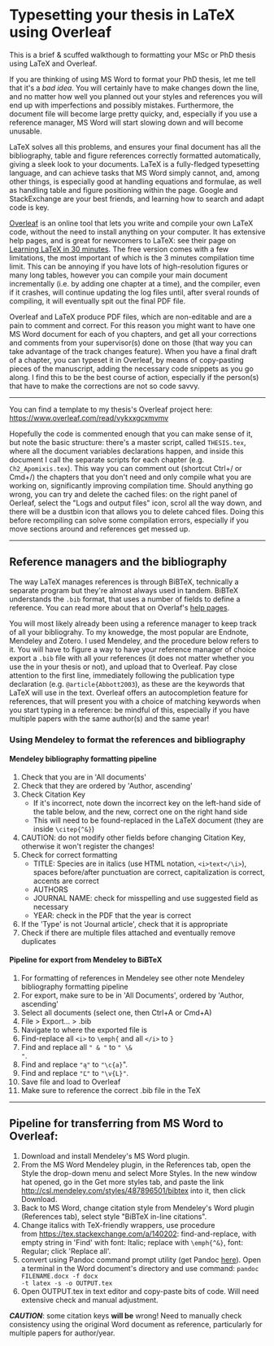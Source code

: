 # Typesetting your thesis in LaTeX using Overleaf
This is a brief & scuffed walkthough to formatting your MSc or PhD thesis using LaTeX and Overleaf. 

If you are thinking of using MS Word to format your PhD thesis, let me tell that it's a *bad idea*. You will certainly have to make changes down the line, and no matter how well you planned out your styles and references you will end up with imperfections and possibly mistakes. Furthermore, the document file will become large pretty quicky, and, especially if you use a reference manager, MS Word will start slowing down and will become unusable. 

LaTeX solves all this problems, and ensures your final document has all the bibliography, table and figure references correctly formatted automatically, giving a sleek look to your documents. LaTeX is a fully-fledged typesetting language, and can achieve tasks that MS Word simply cannot, and, among other things, is especially good at handling equations and formulae, as well as handling table and figure positioning within the page. Google and StackExchange are your best friends, and learning how to search and adapt code is key. 

[Overleaf](https://www.overleaf.com) is an online tool that lets you write and compile your own LaTeX code, without the need to install anything on your computer. It has extensive help pages, and is great for newcomers to LaTeX: see their page on [Learning LaTeX in 30 minutes](https://www.overleaf.com/learn/latex/Learn_LaTeX_in_30_minutes). The free version comes with a few limitations, the most important of which is the 3 minutes compilation time limit. This can be annoying if you have lots of high-resolution figures or many long tables, however you can compile your main document incrementally (i.e. by adding one chapter at a time), and the compiler, even if it crashes, will continue updating the log files until, after sveral rounds of compiling, it will eventually spit out the final PDF file. 

Overleaf and LaTeX produce PDF files, which are non-editable and are a pain to comment and correct. For this reason you might want to have one MS Word document for each of you chapters, and get all your corrections and comments from your supervisor(s) done on those (that way you can take advantage of the track changes feature). When you have a final draft of a chapter, you can typeset it in Overleaf, by means of copy-pasting pieces of the manuscript, adding the necessary code snippets as you go along. I find this to be the best course of action, especially if the person(s) that have to make the corrections are not so code savvy. 

--- 

You can find a template to my thesis's Overleaf project here: https://www.overleaf.com/read/vykxxgcxmvmv 

Hopefully the code is commented enough that you can make sense of it, but note the basic structure: there's a master script, called <code>THESIS.tex</code>, where all the document variables declarations happen, and inside this document I call the separate scripts for each chapter (e.g. <code>Ch2_Apomixis.tex</code>). This way you can comment out (shortcut Ctrl+/ or Cmd+/) the chapters that you don't need and only compile what you are working on, significantly improving compilation time. Should anything go wrong, you can try and delete the cached files: on the right panel of Oerleaf, select the "Logs and output files" icon, scrol all the way down, and there will be a dustbin icon that allows you to delete cahced files. Doing this before recompiling can solve some compilation errors, especially if you move sections around and references get messed up. 

--- 

## Reference managers and the bibliography
The way LaTeX manages references is through BiBTeX, technically a separate program but they're almost always used in tandem. BiBTeX understands the <code>.bib</code> format, that uses a number of fields to define a reference. You can read more about that on Overlaf's [help pages](https://www.overleaf.com/learn/latex/bibliography_management_with_bibtex). 

You will most likely already been using a reference manager to keep track of all your bibliograhy. To my knowedge, the most popular are Endnote, Mendeley and Zotero. I used Mendeley, and the procedure below refers to it. You will have to figure a way to have your reference manager of choice export a <code>.bib</code> file with all your references (it does not matter whether you use the in your thesis or not), and upload that to Overleaf. Pay close attention to the first line, immediately following the publication type declaration (e.g. <code>@article{Abbott2003</code>), as these are the keywords that LaTeX will use in the text. Overleaf offers an autocompletion feature for references, that will present you with a choice of matching keywords when you start typing in a reference: be mindful of this, especially if you have multiple papers with the same author(s) and the same year! 

### Using Mendeley to format the references and bibliography

#### Mendeley bibliography formatting pipeline
1. Check that you are in 'All documents' 
2. Check that they are ordered by 'Author, ascending' 
3. Check Citation Key
	- If it's incorrect, note down the incorrect key on the left-hand side of the table below, and the new, correct one on the right hand side
	- This will need to be found-replaced in the LaTeX document (they are inside <code>\citep{^&}</code>) 
4. CAUTION: do not modify other fields before changing Citation Key, otherwise it won't register the changes! 
5. Check for correct formatting
	- TITLE: Species are in italics (use HTML notation, <code>\<i\>text\<\/\i></code>), spaces before/after punctuation are correct, capitalization is correct, accents are correct
	- AUTHORS 
	- JOURNAL NAME: check for misspelling and use suggested field as necessary
	- YEAR: check in the PDF that the year is correct
6. If the 'Type' is not 'Journal article', check that it is appropriate
7. Check if there are multiple files attached and eventually remove duplicates

#### Pipeline for export from Mendeley to BiBTeX
1. For formatting of references in Mendeley see other note Mendeley bibliography formatting pipeline 
2. For export, make sure to be in 'All Documents', ordered by 'Author, ascending' 
3. Select all documents (select one, then Ctrl+A or Cmd+A)
4. File > Export... > .bib
5. Navigate to where the exported file is
6. Find-replace all <code>\<i\></code> to <code>\\emph\{</code> and all <code>\<\/i\></code> to <code>\}</code>	
7. Find and replace all <code>" & "</code> to <code>" \\& "</code>.
8. Find and replace <code>"a̧"</code> to <code>"\c{a}</code>".  
9. Find and replace <code>"Ľ"</code> to <code>"\v{L}"</code>. 
10. Save file and load to Overleaf
11. Make sure to reference the correct .bib file in the TeX

--- 

## Pipeline for transferring from MS Word to Overleaf: 
1. Download and install Mendeley's MS Word plugin. 
2. From the MS Word Mendeley plugin, in the References tab, open the Style the drop-down menu and select More Styles. In the new window hat opened, go in the Get more styles tab, and paste the link http://csl.mendeley.com/styles/487896501/bibtex into it, then click Download. 
3. Back to MS Word, change citation style from Mendeley's Word plugin (References tab), select style "BiBTeX in-line citations".
4. Change italics with TeX-friendly wrappers, use procedure from https://tex.stackexchange.com/a/140202: find-and-replace, with empty string in 'Find' with font: Italic; replace with <code>\emph{^&}</code>, font: Regular; click 'Replace all'. 
5. convert using Pandoc command prompt utility (get Pandoc [here](https://pandoc.org/)). Open a terminal in the Word document's directory and use command: <code>pandoc FILENAME.docx -f docx -t latex -s -o OUTPUT.tex</code>
6. Open OUTPUT.tex in text editor and copy-paste bits of code. Will need extensive check and manual adjustment. 

***CAUTION***: some citation keys **will be** wrong! Need to manually check consistency using the original Word document as reference, particularly for multiple papers for author/year. 
